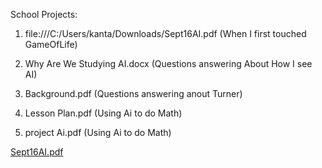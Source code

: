 School Projects:

1. file:///C:/Users/kanta/Downloads/Sept16AI.pdf (When I first touched GameOfLife)

2. Why Are We Studying AI.docx (Questions answering About How I see AI)

3. Background.pdf (Questions answering anout Turner)

4. Lesson Plan.pdf (Using Ai to do Math)

5. project Ai.pdf (Using Ai to do Math)

[Sept16AI.pdf](https://github.com/user-attachments/files/20402708/Sept16AI.pdf)
